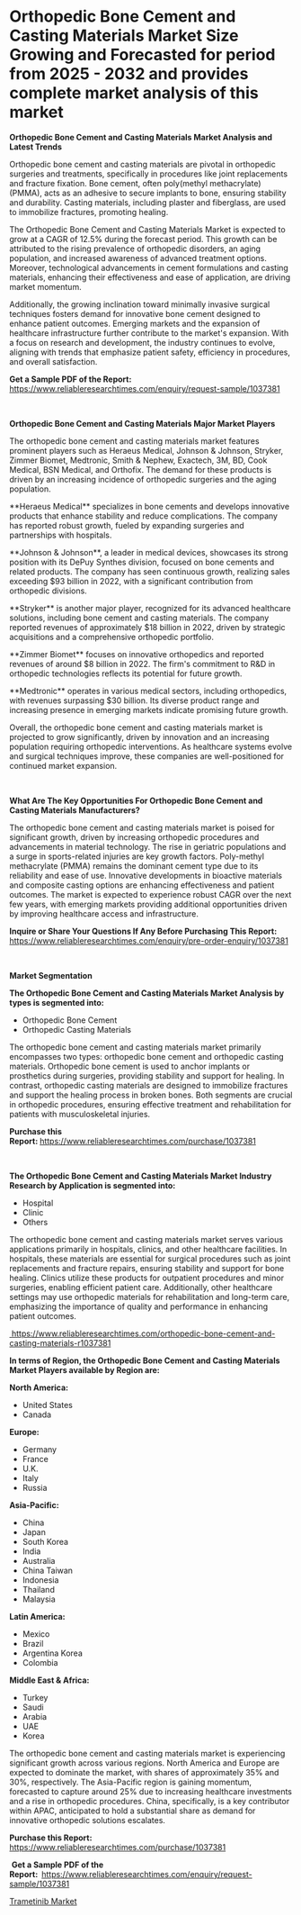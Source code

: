 <p><h1>Orthopedic Bone Cement and Casting Materials Market Size Growing and Forecasted for period from 2025 - 2032 and provides complete market analysis of this market</h1></p><p><strong>Orthopedic Bone Cement and Casting Materials Market Analysis and Latest Trends</strong></p>
<p><p>Orthopedic bone cement and casting materials are pivotal in orthopedic surgeries and treatments, specifically in procedures like joint replacements and fracture fixation. Bone cement, often poly(methyl methacrylate) (PMMA), acts as an adhesive to secure implants to bone, ensuring stability and durability. Casting materials, including plaster and fiberglass, are used to immobilize fractures, promoting healing.</p><p>The Orthopedic Bone Cement and Casting Materials Market is expected to grow at a CAGR of 12.5% during the forecast period. This growth can be attributed to the rising prevalence of orthopedic disorders, an aging population, and increased awareness of advanced treatment options. Moreover, technological advancements in cement formulations and casting materials, enhancing their effectiveness and ease of application, are driving market momentum.</p><p>Additionally, the growing inclination toward minimally invasive surgical techniques fosters demand for innovative bone cement designed to enhance patient outcomes. Emerging markets and the expansion of healthcare infrastructure further contribute to the market's expansion. With a focus on research and development, the industry continues to evolve, aligning with trends that emphasize patient safety, efficiency in procedures, and overall satisfaction.</p></p>
<p><strong>Get a Sample PDF of the Report:&nbsp;</strong> <a href="https://www.reliableresearchtimes.com/enquiry/request-sample/1037381?utm_campaign=2196&utm_medium=2&utm_source=Github&utm_content=ia&utm_term=08032025&utm_id=orthopedic-bone-cement-and-casting-materials">https://www.reliableresearchtimes.com/enquiry/request-sample/1037381</a></p>
<p>&nbsp;</p>
<p><strong>Orthopedic Bone Cement and Casting Materials Major Market Players</strong></p>
<p><p>The orthopedic bone cement and casting materials market features prominent players such as Heraeus Medical, Johnson & Johnson, Stryker, Zimmer Biomet, Medtronic, Smith & Nephew, Exactech, 3M, BD, Cook Medical, BSN Medical, and Orthofix. The demand for these products is driven by an increasing incidence of orthopedic surgeries and the aging population.</p><p>**Heraeus Medical** specializes in bone cements and develops innovative products that enhance stability and reduce complications. The company has reported robust growth, fueled by expanding surgeries and partnerships with hospitals.</p><p>**Johnson & Johnson**, a leader in medical devices, showcases its strong position with its DePuy Synthes division, focused on bone cements and related products. The company has seen continuous growth, realizing sales exceeding $93 billion in 2022, with a significant contribution from orthopedic divisions.</p><p>**Stryker** is another major player, recognized for its advanced healthcare solutions, including bone cement and casting materials. The company reported revenues of approximately $18 billion in 2022, driven by strategic acquisitions and a comprehensive orthopedic portfolio.</p><p>**Zimmer Biomet** focuses on innovative orthopedics and reported revenues of around $8 billion in 2022. The firm's commitment to R&D in orthopedic technologies reflects its potential for future growth.</p><p>**Medtronic** operates in various medical sectors, including orthopedics, with revenues surpassing $30 billion. Its diverse product range and increasing presence in emerging markets indicate promising future growth.</p><p>Overall, the orthopedic bone cement and casting materials market is projected to grow significantly, driven by innovation and an increasing population requiring orthopedic interventions. As healthcare systems evolve and surgical techniques improve, these companies are well-positioned for continued market expansion.</p></p>
<p>&nbsp;</p>
<p><strong>What Are The Key Opportunities For Orthopedic Bone Cement and Casting Materials Manufacturers?</strong></p>
<p><p>The orthopedic bone cement and casting materials market is poised for significant growth, driven by increasing orthopedic procedures and advancements in material technology. The rise in geriatric populations and a surge in sports-related injuries are key growth factors. Poly-methyl methacrylate (PMMA) remains the dominant cement type due to its reliability and ease of use. Innovative developments in bioactive materials and composite casting options are enhancing effectiveness and patient outcomes. The market is expected to experience robust CAGR over the next few years, with emerging markets providing additional opportunities driven by improving healthcare access and infrastructure.</p></p>
<p><strong>Inquire or Share Your Questions If Any Before Purchasing This Report:</strong> <a href="https://www.reliableresearchtimes.com/enquiry/pre-order-enquiry/1037381?utm_campaign=2196&utm_medium=2&utm_source=Github&utm_content=ia&utm_term=08032025&utm_id=orthopedic-bone-cement-and-casting-materials">https://www.reliableresearchtimes.com/enquiry/pre-order-enquiry/1037381</a></p>
<p>&nbsp;</p>
<p><strong>Market Segmentation</strong></p>
<p><strong>The Orthopedic Bone Cement and Casting Materials Market Analysis by types is segmented into:</strong></p>
<p><ul><li>Orthopedic Bone Cement</li><li>Orthopedic Casting Materials</li></ul></p>
<p><p>The orthopedic bone cement and casting materials market primarily encompasses two types: orthopedic bone cement and orthopedic casting materials. Orthopedic bone cement is used to anchor implants or prosthetics during surgeries, providing stability and support for healing. In contrast, orthopedic casting materials are designed to immobilize fractures and support the healing process in broken bones. Both segments are crucial in orthopedic procedures, ensuring effective treatment and rehabilitation for patients with musculoskeletal injuries.</p></p>
<p><strong>Purchase this Report:&nbsp;</strong><a href="https://www.reliableresearchtimes.com/purchase/1037381?utm_campaign=2196&utm_medium=2&utm_source=Github&utm_content=ia&utm_term=08032025&utm_id=orthopedic-bone-cement-and-casting-materials">https://www.reliableresearchtimes.com/purchase/1037381</a></p>
<p>&nbsp;</p>
<p><strong>The Orthopedic Bone Cement and Casting Materials Market Industry Research by Application is segmented into:</strong></p>
<p><ul><li>Hospital</li><li>Clinic</li><li>Others</li></ul></p>
<p><p>The orthopedic bone cement and casting materials market serves various applications primarily in hospitals, clinics, and other healthcare facilities. In hospitals, these materials are essential for surgical procedures such as joint replacements and fracture repairs, ensuring stability and support for bone healing. Clinics utilize these products for outpatient procedures and minor surgeries, enabling efficient patient care. Additionally, other healthcare settings may use orthopedic materials for rehabilitation and long-term care, emphasizing the importance of quality and performance in enhancing patient outcomes.</p></p>
<p><a href="https://www.reliableresearchtimes.com/orthopedic-bone-cement-and-casting-materials-r1037381?utm_campaign=2196&utm_medium=2&utm_source=Github&utm_content=ia&utm_term=08032025&utm_id=orthopedic-bone-cement-and-casting-materials">&nbsp;https://www.reliableresearchtimes.com/orthopedic-bone-cement-and-casting-materials-r1037381</a></p>
<p><strong>In terms of Region, the Orthopedic Bone Cement and Casting Materials Market Players available by Region are:</strong></p>
<p>
    <p> <strong> North America: </strong>
        <ul>
            <li>United States</li>
            <li>Canada</li>
        </ul>
        </p> 
    <p> <strong> Europe: </strong>
        <ul>
            <li>Germany</li>
            <li>France</li>
            <li>U.K.</li>
            <li>Italy</li>
            <li>Russia</li>
        </ul>
        </p> 
    <p> <strong> Asia-Pacific: </strong>
        <ul>
            <li>China</li>
            <li>Japan</li>
            <li>South Korea</li>
            <li>India</li>
            <li>Australia</li>
            <li>China Taiwan</li>
            <li>Indonesia</li>
            <li>Thailand</li>
            <li>Malaysia</li>
        </ul>
        </p> 
    <p> <strong> Latin America: </strong>
        <ul>
            <li>Mexico</li>
            <li>Brazil</li>
            <li>Argentina Korea</li>
            <li>Colombia</li>
        </ul>
        </p> 
    <p> <strong> Middle East & Africa: </strong>
        <ul>
            <li>Turkey</li>
            <li>Saudi</li>
            <li>Arabia</li>
            <li>UAE</li>
            <li>Korea</li>
        </ul>
    </p>
    </p>
<p><p>The orthopedic bone cement and casting materials market is experiencing significant growth across various regions. North America and Europe are expected to dominate the market, with shares of approximately 35% and 30%, respectively. The Asia-Pacific region is gaining momentum, forecasted to capture around 25% due to increasing healthcare investments and a rise in orthopedic procedures. China, specifically, is a key contributor within APAC, anticipated to hold a substantial share as demand for innovative orthopedic solutions escalates.</p></p>
<p><strong>Purchase this Report: </strong><a href="https://www.reliableresearchtimes.com/purchase/1037381?utm_campaign=2196&utm_medium=2&utm_source=Github&utm_content=ia&utm_term=08032025&utm_id=orthopedic-bone-cement-and-casting-materials">https://www.reliableresearchtimes.com/purchase/1037381</a></p>
<p>&nbsp;<strong>Get a Sample PDF of the Report:&nbsp;&nbsp;</strong><a href="https://www.reliableresearchtimes.com/enquiry/request-sample/1037381?utm_campaign=2196&utm_medium=2&utm_source=Github&utm_content=ia&utm_term=08032025&utm_id=orthopedic-bone-cement-and-casting-materials">https://www.reliableresearchtimes.com/enquiry/request-sample/1037381</a></p>
<p><strong></strong></p>
<p><p><a href="https://github.com/MarciaRunte/Market-Research-Report-List-2/blob/main/trametinib-market.md?utm_campaign=2196&utm_medium=2&utm_source=Github&utm_content=ia&utm_term=08032025&utm_id=orthopedic-bone-cement-and-casting-materials">Trametinib Market</a></p></p>
